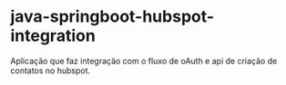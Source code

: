 # java-springboot-hubspot-integration
Aplicação que faz integração com o fluxo de oAuth e api de criação de contatos no hubspot.
